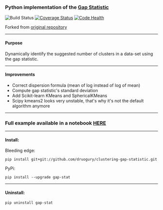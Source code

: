 
### Python implementation of the [Gap Statistic](http://www.web.stanford.edu/~hastie/Papers/gap.pdf)

![Build Status](https://travis-ci.org/druogury/clustering-gap-statistic.svg?branch=master)
[![Coverage Status](https://coveralls.io/repos/github/druogury/clustering-gap-statistic/badge.svg)](https://coveralls.io/github/druogury/clustering-gap-statistic)
[![Code Health](https://landscape.io/github/druogury/clustering-gap-statistic/master/landscape.svg?style=flat)](https://landscape.io/github/druogury/clustering-gap-statistic/master)

Forked from [original repository](https://github.com/milesgranger/gap_statistic)

---
#### Purpose
Dynamically identify the suggested number of clusters in a data-set
using the gap statistic.

---
#### Improvements
- Correct dispersion formula (mean of log instead of log of mean)
- Compute gap statistic's standard deviation
- Add Scikit-learn KMeans and SphericalKMeans
- Scipy kmeans2 looks very unstable, that's why it's not the default algorithm anymore

---

### Full example available in a notebook [HERE](Example.ipynb)

---
#### Install:  
Bleeding edge:  
```commandline
pip install git+git://github.com/druogury/clustering-gap-statistic.git
```

PyPi:  
```commandline
pip install --upgrade gap-stat
```

---
#### Uninstall:
```commandline
pip uninstall gap-stat
```
